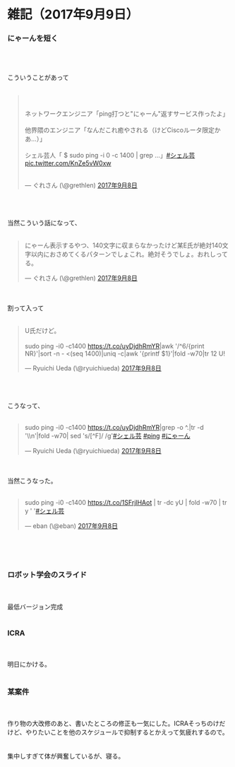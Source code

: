 # 雑記（2017年9月9日）
<h3>にゃーんを短く</h3><br />
<br />
<br />
こういうことがあって<br />
<br />
<blockquote class="twitter-tweet" data-lang="ja"><br />
<p dir="ltr" lang="ja">ネットワークエンジニア「ping打つと"にゃーん"返すサービス作ったよ」<br />
<br />
他界隈のエンジニア「なんだこれ癒やされる（けどCiscoルータ限定かあ…）」<br />
<br />
シェル芸人「 $ sudo ping -i 0 -c 1400 | grep …」<a href="https://twitter.com/hashtag/%E3%82%B7%E3%82%A7%E3%83%AB%E8%8A%B8?src=hash">#シェル芸</a> <a href="https://t.co/KnZe5vW0xw">pic.twitter.com/KnZe5vW0xw</a></p><br />
— ぐれさん (\@grethlen) <a href="https://twitter.com/grethlen/status/906154326975905793">2017年9月8日</a></blockquote><br />
<script async src="//platform.twitter.com/widgets.js" charset="utf-8"></script><br />
<br />
当然こういう話になって、<br />
<br />
<blockquote class="twitter-tweet" data-lang="ja"><p lang="ja" dir="ltr">にゃーん表示するやつ、140文字に収まらなかったけど某E氏が絶対140文字以内におさめてくるパターンでしょこれ。絶対そうでしょ。おれしってる。</p>&mdash; ぐれさん (\@grethlen) <a href="https://twitter.com/grethlen/status/906167669518327808">2017年9月8日</a></blockquote> <script async src="//platform.twitter.com/widgets.js" charset="utf-8"></script><br />
<br />
割って入って<br />
<br />
<blockquote class="twitter-tweet" data-lang="ja"><p lang="ja" dir="ltr">U氏だけど。<br><br>sudo ping -i0 -c1400 <a href="https://t.co/uyDjdhRmYR">https://t.co/uyDjdhRmYR</a>|awk &#39;/^6/{print NR}&#39;|sort -n - &lt;(seq 1400)|uniq -c|awk &#39;{printf $1}&#39;|fold -w70|tr 12 U!</p>&mdash; Ryuichi Ueda (\@ryuichiueda) <a href="https://twitter.com/ryuichiueda/status/906286383580381184">2017年9月8日</a></blockquote> <script async src="//platform.twitter.com/widgets.js" charset="utf-8"></script><br />
<br />
<br />
こうなって、<br />
<br />
<blockquote class="twitter-tweet" data-lang="ja"><p lang="en" dir="ltr">sudo ping -i0 -c1400 <a href="https://t.co/uyDjdhRmYR">https://t.co/uyDjdhRmYR</a>|grep -o ^.|tr -d &#39;\\n&#39;|fold -w70| sed &#39;s/[^F]/ /g&#39;<a href="https://twitter.com/hashtag/%E3%82%B7%E3%82%A7%E3%83%AB%E8%8A%B8?src=hash">#シェル芸</a> <a href="https://twitter.com/hashtag/ping?src=hash">#ping</a> <a href="https://twitter.com/hashtag/%E3%81%AB%E3%82%83%E3%83%BC%E3%82%93?src=hash">#にゃーん</a></p>&mdash; Ryuichi Ueda (\@ryuichiueda) <a href="https://twitter.com/ryuichiueda/status/906291672153075712">2017年9月8日</a></blockquote> <script async src="//platform.twitter.com/widgets.js" charset="utf-8"></script><br />
<br />
当然こうなった。<br />
<br />
<blockquote class="twitter-tweet" data-lang="ja"><p lang="en" dir="ltr">sudo ping -i0 -c1400 <a href="https://t.co/1SFrjlHAot">https://t.co/1SFrjlHAot</a> | tr -dc yU | fold -w70 | tr y &#39; &#39;<a href="https://twitter.com/hashtag/%E3%82%B7%E3%82%A7%E3%83%AB%E8%8A%B8?src=hash">#シェル芸</a></p>&mdash; eban (\@eban) <a href="https://twitter.com/eban/status/906305537075056640">2017年9月8日</a></blockquote> <script async src="//platform.twitter.com/widgets.js" charset="utf-8"></script><br />
<br />
<br />
<h3>ロボット学会のスライド</h3><br />
<br />
最低バージョン完成<br />
<br />
<h3>ICRA</h3><br />
<br />
明日にかける。<br />
<br />
<h3>某案件</h3><br />
<br />
作り物の大改修のあと、書いたところの修正も一気にした。ICRAそっちのけだけど、やりたいことを他のスケジュールで抑制するとかえって気疲れするので。<br />
<br />
<br />
集中しすぎて体が興奮しているが、寝る。
